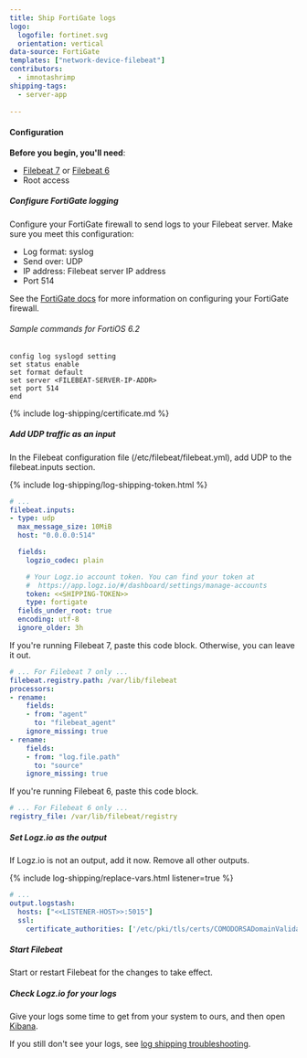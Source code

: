 ```yaml
---
title: Ship FortiGate logs
logo:
  logofile: fortinet.svg
  orientation: vertical
data-source: FortiGate
templates: ["network-device-filebeat"]
contributors:
  - imnotashrimp
shipping-tags:
  - server-app
   
---
```


#### Configuration

**Before you begin, you'll need**:

* [Filebeat 7](https://www.elastic.co/guide/en/beats/filebeat/current/filebeat-installation.html) or
[Filebeat 6](https://www.elastic.co/guide/en/beats/filebeat/6.7/filebeat-installation.html)
* Root access

<div class="tasklist">

##### Configure FortiGate logging

Configure your FortiGate firewall to send logs to your Filebeat server.
Make sure you meet this configuration:

* Log format: syslog
* Send over: UDP
* IP address: Filebeat server IP address
* Port 514

See the [FortiGate docs](https://docs.fortinet.com/product/fortigate/) for more information
on configuring your FortiGate firewall.

###### Sample commands for FortiOS 6.2

```
config log syslogd setting
set status enable
set format default
set server <FILEBEAT-SERVER-IP-ADDR>
set port 514
end
```

{% include log-shipping/certificate.md %}

##### Add UDP traffic as an input

In the Filebeat configuration file (/etc/filebeat/filebeat.yml), add UDP to the filebeat.inputs section.

{% include log-shipping/log-shipping-token.html %}

```yaml
# ...
filebeat.inputs:
- type: udp
  max_message_size: 10MiB
  host: "0.0.0.0:514"

  fields:
    logzio_codec: plain

    # Your Logz.io account token. You can find your token at
    #  https://app.logz.io/#/dashboard/settings/manage-accounts
    token: <<SHIPPING-TOKEN>>
    type: fortigate
  fields_under_root: true
  encoding: utf-8
  ignore_older: 3h
```

If you're running Filebeat 7, paste this code block.
Otherwise, you can leave it out.

```yaml
# ... For Filebeat 7 only ...
filebeat.registry.path: /var/lib/filebeat
processors:
- rename:
    fields:
    - from: "agent"
      to: "filebeat_agent"
    ignore_missing: true
- rename:
    fields:
    - from: "log.file.path"
      to: "source"
    ignore_missing: true
```

If you're running Filebeat 6, paste this code block.

```yaml
# ... For Filebeat 6 only ...
registry_file: /var/lib/filebeat/registry
```

##### Set Logz.io as the output

If Logz.io is not an output, add it now.
Remove all other outputs.

{% include log-shipping/replace-vars.html listener=true %}

```yaml
# ...
output.logstash:
  hosts: ["<<LISTENER-HOST>>:5015"]
  ssl:
    certificate_authorities: ['/etc/pki/tls/certs/COMODORSADomainValidationSecureServerCA.crt']
```

##### Start Filebeat

Start or restart Filebeat for the changes to take effect.

##### Check Logz.io for your logs

Give your logs some time to get from your system to ours, and then open [Kibana](https://app.logz.io/#/dashboard/kibana).

If you still don't see your logs, see [log shipping troubleshooting]({{site.baseurl}}/user-guide/log-shipping/log-shipping-troubleshooting.html).

</div>
